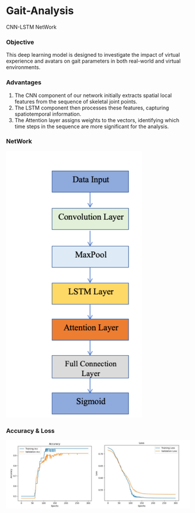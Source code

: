 # Gait-Analysis
CNN-LSTM NetWork 

### Objective

This deep learning model is designed to investigate the impact of virtual experience and avatars on gait parameters in both real-world and virtual environments.


### Advantages 
1.  The CNN component of our network initially extracts spatial local features from the sequence of skeletal joint points.
2.  The LSTM component then processes these features, capturing spatiotemporal information.
3.  The Attention layer assigns weights to the vectors, identifying which time steps in the sequence are more significant for the analysis.

### NetWork
<img src="https://github.com/KevinZhou6/Gait-Analysis/blob/main/Gait-Analysis/network.png"  />

<br/>

### Accuracy & Loss
<img src ="https://github.com/KevinZhou6/Gait-Analysis/blob/main/Gait-Analysis/loss.png">
